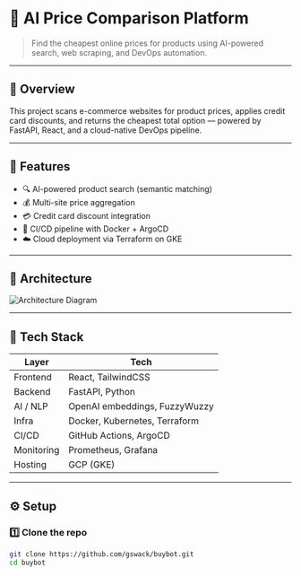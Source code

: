 # 🧠 AI Price Comparison Platform

> Find the cheapest online prices for products using AI-powered search, web scraping, and DevOps automation.

---

## 🚀 Overview

This project scans e-commerce websites for product prices, applies credit card discounts, and returns the cheapest total option — powered by FastAPI, React, and a cloud-native DevOps pipeline.

---

## 🧩 Features

- 🔍 AI-powered product search (semantic matching)
- 💰 Multi-site price aggregation
- 💳 Credit card discount integration
- 🧱 CI/CD pipeline with Docker + ArgoCD
- ☁️ Cloud deployment via Terraform on GKE

---

## 🧠 Architecture

![Architecture Diagram](docs/architecture-diagram.png)

---

## 🧰 Tech Stack

| Layer | Tech |
|-------|------|
| Frontend | React, TailwindCSS |
| Backend | FastAPI, Python |
| AI / NLP | OpenAI embeddings, FuzzyWuzzy |
| Infra | Docker, Kubernetes, Terraform |
| CI/CD | GitHub Actions, ArgoCD |
| Monitoring | Prometheus, Grafana |
| Hosting | GCP (GKE) |

---

## ⚙️ Setup

### 1️⃣ Clone the repo
```bash
git clone https://github.com/gswack/buybot.git
cd buybot
